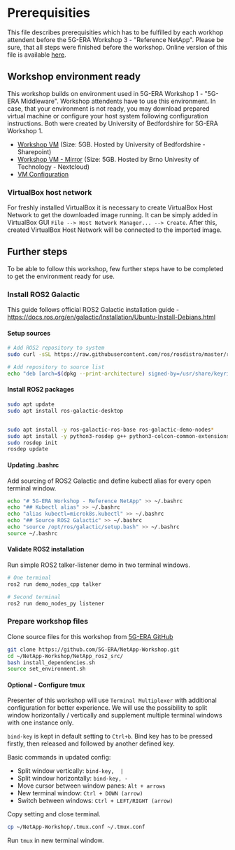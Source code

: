 # Prerequisities

This file describes prerequisities which has to be fulfilled by each workhop attendent before the 5G-ERA Workshop 3 - "Reference NetApp".
Please be sure, that all steps were finished before the workshop.
Online version of this file is available [here](https://github.com/5G-ERA/NetApp-Workshop/blob/81991375c1d8f407822297841d3c572c1a73b1c2/Documentation/Prerequisites.md).

## Workshop environment ready

This workshop builds on environment used in 5G-ERA Workshop 1 - "5G-ERA Middleware". Workshop attendents have to use this environment. In case, that your environment is not ready, you may download prepared virtual machine or configure your host system following configuration instructions. Both were created by University of Bedfordshire for 5G-ERA Workshop 1.

* [Workshop VM](https://universityofbedfordshire-my.sharepoint.com/:u:/g/personal/bartosz_bratus_study_beds_ac_uk/ETj6QI5cNN9Bv11wi6bRL4sBrF89RMamMbJ3pfcN8i2W6w?e=zAwf6c) (Size: 5GB. Hosted by University of Bedfordshire - Sharepoint)
* [Workshop VM - Mirror](https://nextcloud.fit.vutbr.cz/s/8HycYLqawximqrf) (Size: 5GB. Hosted by Brno Univesity of Technology - Nextcloud)
* [VM Configuration](VM_configuration.md)

### VirtualBox host network
For freshly installed VirtualBox it is necessary to create VirtualBox Host Network to get the downloaded image running.
It can be simply added in VirtualBox GUI `File --> Host Network Manager... --> Create`. After this, created VirtualBox Host Network will be connected to the imported image.


## Further steps
To be able to follow this workshop, few further steps have to be completed to get the environment ready for use.

### Install ROS2 Galactic
This guide follows official ROS2 Galactic installation guide - https://docs.ros.org/en/galactic/Installation/Ubuntu-Install-Debians.html

<!--
#### Setup sources
```bash
# Enable Universe repository
sudo apt install software-properties-common
sudo add-apt-repository universe

# Add ROS2 repository to system
sudo apt update && sudo apt install curl gnupg lsb-release
sudo curl -sSL https://raw.githubusercontent.com/ros/rosdistro/master/ros.key -o /usr/share/keyrings/ros-archive-keyring.gpg

# Add repository to source list
echo "deb [arch=$(dpkg --print-architecture) signed-by=/usr/share/keyrings/ros-archive-keyring.gpg] http://packages.ros.org/ros2/ubuntu $(source /etc/os-release && echo $UBUNTU_CODENAME) main" | sudo tee /etc/apt/sources.list.d/ros2.list > /dev/null
```
-->

#### Setup sources
```bash
# Add ROS2 repository to system
sudo curl -sSL https://raw.githubusercontent.com/ros/rosdistro/master/ros.key -o /usr/share/keyrings/ros-archive-keyring.gpg

# Add repository to source list
echo "deb [arch=$(dpkg --print-architecture) signed-by=/usr/share/keyrings/ros-archive-keyring.gpg] http://packages.ros.org/ros2/ubuntu $(source /etc/os-release && echo $UBUNTU_CODENAME) main" | sudo tee /etc/apt/sources.list.d/ros2.list > /dev/null
```

#### Install ROS2 packages
```bash
sudo apt update
sudo apt install ros-galactic-desktop


sudo apt install -y ros-galactic-ros-base ros-galactic-demo-nodes*
sudo apt install -y python3-rosdep g++ python3-colcon-common-extensions tmux
sudo rosdep init
rosdep update
```

#### Updating .bashrc
Add sourcing of ROS2 Galactic and define kubectl alias for every open terminal window.

```bash
echo "# 5G-ERA Workshop - Reference NetApp" >> ~/.bashrc
echo "## Kubectl alias" >> ~/.bashrc
echo "alias kubectl=microk8s.kubectl" >> ~/.bashrc
echo "## Source ROS2 Galactic" >> ~/.bashrc
echo "source /opt/ros/galactic/setup.bash" >> ~/.bashrc
source ~/.bashrc
```

#### Validate ROS2 installation
Run simple ROS2 talker-listener demo in two terminal windows.
```bash
# One terminal
ros2 run demo_nodes_cpp talker

# Second terminal
ros2 run demo_nodes_py listener
```

### Prepare workshop files
Clone source files for this workshop from [5G-ERA GitHub](https://github.com/5G-ERA/NetApp-Workshop)
```bash
git clone https://github.com/5G-ERA/NetApp-Workshop.git
cd ~/NetApp-Workshop/NetApp_ros2_src/
bash install_dependencies.sh
source set_environment.sh
```
#### Optional - Configure tmux
Presenter of this workshop will use `Terminal Multiplexer` with additional configuration for better experience. We will use the possibility to split window horizontally / vertically and supplement multiple terminal windows with one instance only.

`bind-key` is kept in default setting to `Ctrl+b`. Bind key has to be pressed firstly, then released and followed by another defined key.

Basic commands in updated config:
* Split window vertically: `bind-key,  |` 
* Split window horizontally: `bind-key, -`
* Move cursor between window panes:  `Alt + arrows`
* New terminal window: `Ctrl + DOWN (arrow)`
* Switch between windows: `Ctrl + LEFT/RIGHT (arrow)`

Copy setting and close terminal.
```bash
cp ~/NetApp-Workshop/.tmux.conf ~/.tmux.conf
```
Run `tmux` in new terminal window.


